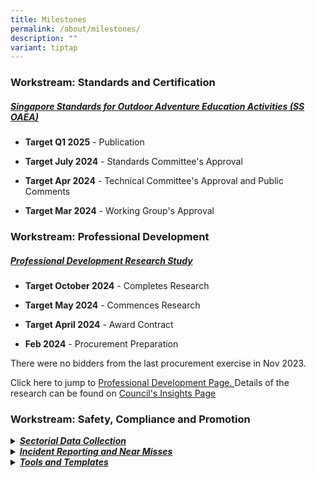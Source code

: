```yaml
---
title: Milestones
permalink: /about/milestones/
description: ""
variant: tiptap
---
```

<h3><strong>Workstream: Standards and Certification</strong></h3>
<h5><em><u>Singapore Standards for Outdoor Adventure Education Activities (</u></em><a href="/resources/singapore-standards/" rel="noopener noreferrer nofollow" target="_blank">SS OAEA</a><em><u>)</u></em></h5>
<ul data-tight="true" class="tight">
<li>
<p><strong>Target Q1 2025</strong> - Publication</p>
</li>
<li>
<p><strong>Target July 2024</strong> - Standards Committee's Approval</p>
</li>
<li>
<p><strong>Target Apr 2024</strong> - Technical Committee's Approval and Public
Comments</p>
</li>
<li>
<p><strong>Target Mar 2024</strong> - Working Group's Approval</p>
</li>
</ul>
<h3><strong>Workstream: Professional Development</strong></h3>
<h5><em><u>Professional Development Research Study</u></em></h5>
<ul data-tight="true" class="tight">
<li>
<p><strong>Target October 2024</strong> - Completes Research</p>
</li>
<li>
<p><strong>Target May 2024</strong> - Commences Research</p>
</li>
<li>
<p><strong>Target April 2024</strong> - Award Contract</p>
</li>
<li>
<p><strong>Feb 2024</strong> - Procurement Preparation</p>
</li>
</ul>
<p>There were no bidders from the last procurement exercise in Nov 2023.</p>
<p>Click here to jump to <a href="/resources/professional-development/" rel="noopener noreferrer nofollow" target="_blank">Professional Development Page. </a>Details
of the research can be found on <a href="/resources/learninghub/insights/" rel="noopener noreferrer nofollow" target="_blank">Council's Insights Page</a>
</p>
<h3><strong>Workstream: Safety, Compliance and Promotion</strong></h3>
<div data-type="detailGroup" class="isomer-accordion-group isomer-accordion isomer-accordion-white">
<details class="isomer-details">
<summary><strong><em><u>Sectorial Data Collection</u></em></strong>
</summary>
<div data-type="detailsContent" class="isomer-details-content">
<p>Aggregated data on demographics, programmes, participants and incidents.</p>
<ul data-tight="true" class="tight">
<li>
<p><strong>Target April 2025</strong> - Roll out Phase 3. Data extends to
more respondents and datafields.</p>
</li>
<li>
<p><strong>Target April 2024</strong> - Roll out Phase 2. Data extends to
more respondents and datafields, including overseas expeditions / camps
and more respondents</p>
</li>
<li>
<p><strong>November 2023</strong> - Rolled out to 6 respondents for Phase
1, focusing on cohort camps and MOE challenge programmes.</p>
</li>
</ul>
</div>
</details>
</div>
<div data-type="detailGroup" class="isomer-accordion-group isomer-accordion isomer-accordion-white">
<details class="isomer-details">
<summary><strong><em><u>Incident Reporting and Near Misses</u></em></strong>
</summary>
<div data-type="detailsContent" class="isomer-details-content">
<p>Concept Stage</p>
</div>
</details>
</div>
<div data-type="detailGroup" class="isomer-accordion-group isomer-accordion isomer-accordion-white">
<details class="isomer-details">
<summary><strong><em><u>Tools and Templates</u></em></strong>
</summary>
<div data-type="detailsContent" class="isomer-details-content">
<ul data-tight="true" class="tight">
<li>
<p><strong>Upcoming</strong>: TBC</p>
</li>
<li>
<p><strong>March 2024:</strong> Issued 'Advisory on Seasonal Heat Stress Management'
for OAE providers.</p>
</li>
<li>
<p><strong>December 2023</strong>: Developed 'Emergency Action Plan (EAP)
Best Practices' document for OAE providers.</p>
</li>
</ul>
<p></p>
</div>
</details>
</div>
<p></p>